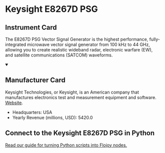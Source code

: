
# Keysight E8267D PSG

## Instrument Card

The E8267D PSG Vector Signal Generator is the highest performance, fully-integrated microwave vector signal generator from 100 kHz to 44 GHz, allowing you to create realistic wideband radar, electronic warfare (EW), and satellite communications (SATCOM) waveforms.

<details open>
<summary><h2>Manufacturer Card</h2></summary>

Keysight Technologies, or Keysight, is an American company that manufactures electronics test and measurement equipment and software. <a href="https://www.keysight.com/us/en/home.html">Website</a>.

<ul>
  <li>Headquarters: USA</li>
  <li>Yearly Revenue (millions, USD): 5420.0</li>
</ul>
</details>

## Connect to the Keysight E8267D PSG in Python

[Read our guide for turning Python scripts into Flojoy nodes.](https://docs.flojoy.ai/custom-nodes/creating-custom-node/)


